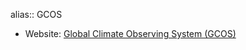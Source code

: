 alias:: GCOS

- Website: [Global Climate Observing System (GCOS)](https://gcos.wmo.int/site/global-climate-observing-system-gcos "Global Climate Observing System (GCOS)")